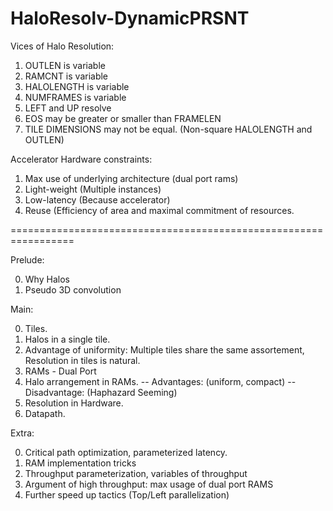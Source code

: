 # HaloResolv-DynamicPRSNT

Vices of Halo Resolution:

1) OUTLEN is variable
2) RAMCNT is variable
3) HALOLENGTH is variable
4) NUMFRAMES is variable
5) LEFT and UP resolve
6) EOS may be greater or smaller than FRAMELEN
7) TILE DIMENSIONS  may not be equal. (Non-square HALOLENGTH and OUTLEN)

Accelerator Hardware constraints:

1) Max use of underlying architecture (dual port rams)
2) Light-weight (Multiple instances)
3) Low-latency (Because accelerator)
4) Reuse (Efficiency of area and maximal commitment of resources.

=================================================================

Prelude:

0) Why Halos
1) Pseudo 3D convolution

Main:

0) Tiles.
1) Halos in a single tile.
2) Advantage of uniformity: Multiple tiles share the same assortement, Resolution in tiles is natural.
3) RAMs - Dual Port
4) Halo arrangement in RAMs.
	-- Advantages: (uniform, compact)
	-- Disadvantage: (Haphazard Seeming)
5) Resolution in Hardware.
6) Datapath.

Extra:

0) Critical path optimization, parameterized latency.
1) RAM implementation tricks
2) Throughput parameterization, variables of throughput
3) Argument of high throughput: max usage of dual port RAMS
4) Further speed up tactics (Top/Left parallelization)
